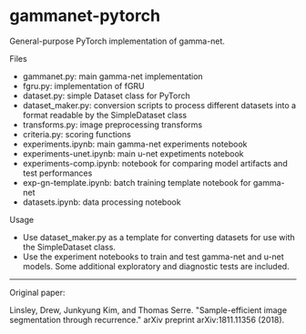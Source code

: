 # gammanet-pytorch

General-purpose PyTorch implementation of gamma-net. 

Files
- gammanet.py: main gamma-net implementation
- fgru.py: implementation of fGRU
- dataset.py: simple Dataset class for PyTorch
- dataset_maker.py: conversion scripts to process different datasets into a format readable by the SimpleDataset class
- transforms.py: image preprocessing transforms
- criteria.py: scoring functions
- experiments.ipynb: main gamma-net experiments notebook
- experiments-unet.ipynb: main u-net expetiments notebook
- experiments-comp.ipynb: notebook for comparing model artifacts and test performances
- exp-gn-template.ipynb: batch training template notebook for gamma-net
- datasets.ipynb: data processing notebook

Usage
- Use dataset_maker.py as a template for converting datasets for use with the SimpleDataset class. 
- Use the experiment notebooks to train and test gamma-net and u-net models. Some additional exploratory and diagnostic tests are included. 

---
Original paper: 

Linsley, Drew, Junkyung Kim, and Thomas Serre. "Sample-efficient image segmentation through recurrence." arXiv preprint arXiv:1811.11356 (2018).
